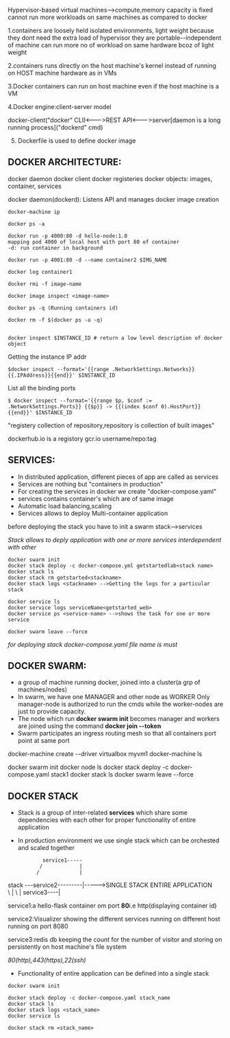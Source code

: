 

Hypervisor-based virtual machines-->compute,memory capacity is fixed 
cannot run more workloads on same machines as compared to docker 

1.containers are loosely held isolated environments, 
light weight because they dont need the extra load of hypervisor
they are portable--independent of machine
can run more no of workload on same hardware bcoz of light weight 


2.containers runs directly on the host machine's kernel instead of running on
HOST machine hardware as in VMs

3.Docker containers can run on host machine even if the host machine is a VM

4.Docker engine:client-server model 

docker-client("docker" CLI)<--->REST API<--->server[daemon is  a long running process]("dockerd" cmd)


5. Dockerfile is used to define docker image 




## DOCKER ARCHITECTURE:

docker daemon 
docker client
docker registeries
docker objects: images, container, services


docker daemon(dockerd): Listens API and manages docker image creation

```
docker-machine ip

docker ps -a

docker run -p 4000:80 -d hello-node:1.0
mapping pod 4000 of local host with port 80 of container 
-d: run container in background

docker run -p 4001:80 -d --name container2 $IMG_NAME

docker log container1

docker rmi -f image-name

docker image inspect <image-name>

docker ps -q (Running containers id)

docker rm -f $(docker ps -a -q)


docker inspect $INSTANCE_ID # return a low level description of docker object
```

Getting the instance IP addr 
```
$docker inspect --format='{{range .NetworkSettings.Networks}}{{.IPAddress}}{{end}}' $INSTANCE_ID
```

List all the binding ports
```
$ docker inspect --format='{{range $p, $conf := .NetworkSettings.Ports}} {{$p}} -> {{(index $conf 0).HostPort}} {{end}}' $INSTANCE_ID

```
"registery collection of repository,repository is collection of built images"

dockerhub.io is a registory
gcr.io
username/repo:tag


## SERVICES:
* In distributed application, different pieces of app are called as services 
* Services are nothing but "containers in production"
* For creating the services in docker we create "docker-compose.yaml"
* services contains container's which are of same image 
* Automatic load balancing,scaling 
* Services allows to deploy Multi-container application 

before deploying the stack you have to init a swarm
stack-->services

*Stack allows to deply application with one or more services interdependent with other*

```
docker swarm init 
docker stack deploy -c docker-compose.yml getstartedlab<stack name>
docker stack ls
docker stack rm getstarted<stackname>
docker stack logs <stackname> -->Getting the logs for a particular stack

docker service ls
docker service logs serviceName<getstarted_web>
docker service ps <service-name> -->shows the task for one or more service

docker swarm leave --force

```
*for deploying stack docker-compose.yaml file name is must*




## DOCKER SWARM:
* a group of machine running docker, joined into a cluster(a grp of machines/nodes)
* In swarm, we have one MANAGER and other node as WORKER 
Only manager-node is authorized to run the cmds while the worker-nodes are 
just to provide capacity.
* The node which run **docker swarm init** becomes manager and workers are joined using the command **docker join --token**
* Swarm participates an ingress routing mesh so that all containers port
point at same port 

docker-machine create --driver virtualbox myvm1
docker-machine ls


docker swarm init 
docker node ls
docker stack deploy -c docker-compose.yaml stack1
docker stack ls
docker swarm leave --force



## DOCKER STACK
* Stack is a group of inter-related **services** which share some dependencies with each other for proper functionality of entire application
* In production environment we use single stack which can be orchested and scaled together 


			  service1-----		
			 /			  |
			/			  |
stack ---service2---------|----->SINGLE STACK ENTIRE APPLICATION 	
	   		\			  |	
	   		 \			  |
	   		  service3----|

service1:a hello-flask container om port **80**i.e http(displaying container id)

service2:Visualizer showing the different services running on different host
		 running on port 8080

service3:redis db keeping the count for the number of visitor and storing on 
		 persistently on host machine's file system

*80(http),443(https),22(ssh)*

* Functionality of entire application can be defined into a single stack

```
docker swarm init

docker stack deploy -c docker-compose.yaml stack_name
docker stack ls
docker stack logs <stack_name>
docker service ls

docker stack rm <stack_name>
```












